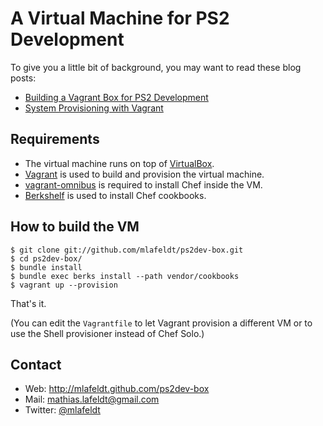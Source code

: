 A Virtual Machine for PS2 Development
=====================================

To give you a little bit of background, you may want to read these blog posts:

- [Building a Vagrant Box for PS2 Development][blog-1]
- [System Provisioning with Vagrant][blog-2]

## Requirements

- The virtual machine runs on top of [VirtualBox].
- [Vagrant] is used to build and provision the virtual machine.
- [vagrant-omnibus] is required to install Chef inside the VM.
- [Berkshelf] is used to install Chef cookbooks.

## How to build the VM

    $ git clone git://github.com/mlafeldt/ps2dev-box.git
    $ cd ps2dev-box/
    $ bundle install
    $ bundle exec berks install --path vendor/cookbooks
    $ vagrant up --provision

That's it.

(You can edit the `Vagrantfile` to let Vagrant provision a different VM or to
use the Shell provisioner instead of Chef Solo.)

## Contact

* Web: <http://mlafeldt.github.com/ps2dev-box>
* Mail: <mathias.lafeldt@gmail.com>
* Twitter: [@mlafeldt](https://twitter.com/mlafeldt)


[Berkshelf]: http://berkshelf.com/
[Vagrant]: http://vagrantup.com/
[VirtualBox]: https://www.virtualbox.org/
[blog-1]: http://mlafeldt.github.com/blog/2012/06/building-a-vagrant-box-for-ps2-development/
[blog-2]: http://mlafeldt.github.com/blog/2012/08/system-provisioning-with-vagrant/
[vagrant-omnibus]: https://github.com/schisamo/vagrant-omnibus
